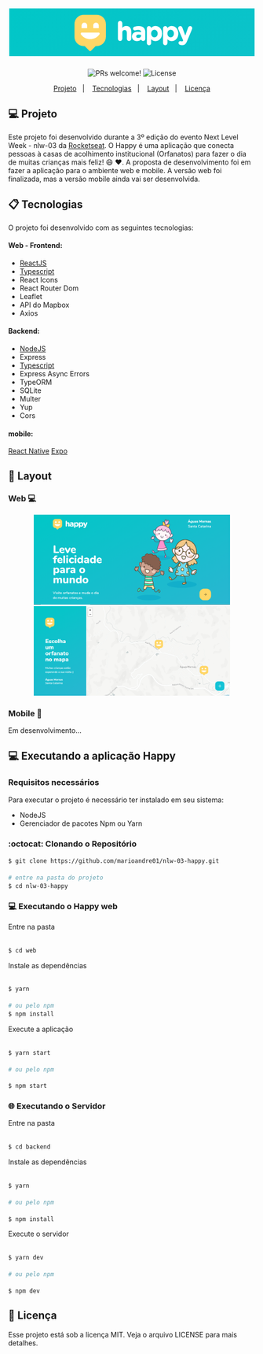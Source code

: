 <h1 align="center">
    <img alt="Happy" title="Happy" src="imgs/logo_happy.png" />
</h1>

<p align="center">
 <img src="https://img.shields.io/static/v1?label=PRs&message=welcome&color=15C3D6&labelColor=000000" alt="PRs welcome!" />
 <img alt="License" src="https://img.shields.io/static/v1?label=license&message=MIT&color=15C3D6&labelColor=000000">
</p>

<p align="center"> 
  <a href="#-projeto">Projeto</a>&nbsp;&nbsp;&nbsp;|&nbsp;&nbsp;&nbsp;
  <a href="#-tecnologias">Tecnologias</a>&nbsp;&nbsp;&nbsp;|&nbsp;&nbsp;&nbsp;
  <a href="#-layout">Layout</a>&nbsp;&nbsp;&nbsp;|&nbsp;&nbsp;&nbsp;
  <a href="#memo-licença">Licença</a>
</p>

## 💻 Projeto
Este projeto foi desenvolvido durante a 3º edição do evento Next Level Week - nlw-03 da [Rocketseat](https://rocketseat.com.br/).
O Happy é uma aplicação que conecta pessoas à casas de acolhimento institucional (Orfanatos) para fazer o dia de muitas crianças mais feliz! 😄 :heart:. A proposta de desenvolvimento foi em fazer a aplicação para o ambiente web e mobile. A versão web foi finalizada, mas a versão mobile ainda vai ser desenvolvida.

## 📋 Tecnologias

O projeto foi desenvolvido com as seguintes tecnologias:

#### Web - Frontend:
- [ReactJS](https://reactjs.org)
- [Typescript](https://www.typescriptlang.org/)
- React Icons
- React Router Dom
- Leaflet 
- API do Mapbox 
- Axios

#### Backend:
- [NodeJS](https://nodejs.org/en/)
- Express
- [Typescript](https://www.typescriptlang.org/)
- Express Async Errors
- TypeORM
- SQLite
- Multer
- Yup
- Cors

#### mobile:
[React Native](https://facebook.github.io/react-native/)
[Expo](https://expo.io/)
 
## 🎨 Layout

### Web 💻

<p align="center">
  <img alt="Happy Web" title="Happy Web" src="imgs/pagina_inicial.png" width="400px">
   <img alt="Happy Web" title="Happy Web" src="imgs/pagina_mapa_orfanatos.png" width="400px">
</p>

### Mobile 📱
Em desenvolvimento...

## 💻 Executando a aplicação Happy

### Requisitos necessários

Para executar o projeto é necessário ter instalado em seu sistema:
- NodeJS
- Gerenciador de pacotes Npm ou Yarn 

### :octocat: Clonando o Repositório

```bash
$ git clone https://github.com/marioandre01/nlw-03-happy.git

# entre na pasta do projeto
$ cd nlw-03-happy
```
### 💻 Executando o Happy web

Entre na pasta

```bash

$ cd web

```
Instale as dependências

```bash

$ yarn

# ou pelo npm
$ npm install

```

Execute a aplicação

```bash

$ yarn start

# ou pelo npm

$ npm start

```
### 🌐 Executando o Servidor

Entre na pasta

```bash

$ cd backend

```
Instale as dependências

```bash

$ yarn

# ou pelo npm

$ npm install

```

Execute o servidor

```bash

$ yarn dev

# ou pelo npm

$ npm dev

```

## :memo: Licença

Esse projeto está sob a licença MIT. Veja o arquivo LICENSE para mais detalhes.

